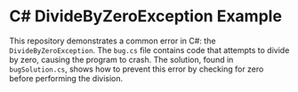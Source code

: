 # C# DivideByZeroException Example

This repository demonstrates a common error in C#: the `DivideByZeroException`. The `bug.cs` file contains code that attempts to divide by zero, causing the program to crash. The solution, found in `bugSolution.cs`, shows how to prevent this error by checking for zero before performing the division.